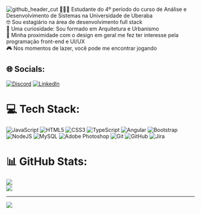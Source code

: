 ![github_header_cut](https://github.com/allyslv/allyslv/assets/175219865/11e35841-a35d-4c1f-9809-4100a05e15ab)
👨🏻‍💻 Estudante do 4º período do curso de Análise e Desenvolvimento de Sistemas na Universidade de Uberaba<br>
🤓 Sou estagiário na área de desenvolvimento full stack<br>
🏤 Uma curiosidade: Sou formado em Arquitetura e Urbanismo<br>
🎨 Minha proximidade com o design em geral me fez ter interesse pela programação front-end e UI/UX<br>
🎮 Nos momentos de lazer, você pode me encontrar jogando


## 🌐 Socials:
[![Discord](https://img.shields.io/badge/Discord-%237289DA.svg?logo=discord&logoColor=white)](https://discord.gg/allyslv) [![LinkedIn](https://img.shields.io/badge/LinkedIn-%230077B5.svg?logo=linkedin&logoColor=white)](https://linkedin.com/in/allyssonfsilva) 

# 💻 Tech Stack:
![JavaScript](https://img.shields.io/badge/javascript-%23323330.svg?style=for-the-badge&logo=javascript&logoColor=%23F7DF1E) ![HTML5](https://img.shields.io/badge/html5-%23E34F26.svg?style=for-the-badge&logo=html5&logoColor=white) ![CSS3](https://img.shields.io/badge/css3-%231572B6.svg?style=for-the-badge&logo=css3&logoColor=white) ![TypeScript](https://img.shields.io/badge/typescript-%23007ACC.svg?style=for-the-badge&logo=typescript&logoColor=white) ![Angular](https://img.shields.io/badge/angular-%23DD0031.svg?style=for-the-badge&logo=angular&logoColor=white) ![Bootstrap](https://img.shields.io/badge/bootstrap-%238511FA.svg?style=for-the-badge&logo=bootstrap&logoColor=white) ![NodeJS](https://img.shields.io/badge/node.js-6DA55F?style=for-the-badge&logo=node.js&logoColor=white) ![MySQL](https://img.shields.io/badge/mysql-4479A1.svg?style=for-the-badge&logo=mysql&logoColor=white) ![Adobe Photoshop](https://img.shields.io/badge/adobe%20photoshop-%2331A8FF.svg?style=for-the-badge&logo=adobe%20photoshop&logoColor=white) ![Git](https://img.shields.io/badge/git-%23F05033.svg?style=for-the-badge&logo=git&logoColor=white) ![GitHub](https://img.shields.io/badge/github-%23121011.svg?style=for-the-badge&logo=github&logoColor=white) ![Jira](https://img.shields.io/badge/jira-%230A0FFF.svg?style=for-the-badge&logo=jira&logoColor=white)
# 📊 GitHub Stats:
![](https://github-readme-stats.vercel.app/api?username=allyslv&theme=synthwave&hide_border=false&include_all_commits=false&count_private=false)<br/>
![](https://github-readme-stats.vercel.app/api/top-langs/?username=allyslv&theme=synthwave&hide_border=false&include_all_commits=false&count_private=false&layout=compact)

---
[![](https://visitcount.itsvg.in/api?id=allyslv&icon=10&color=0)](https://visitcount.itsvg.in)

<!-- Proudly created with GPRM ( https://gprm.itsvg.in ) -->
